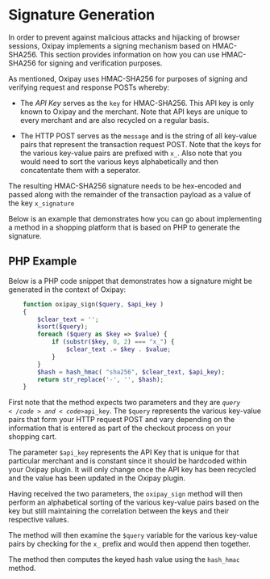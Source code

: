 # Signature Generation

In order to prevent against malicious attacks and hijacking of browser sessions,  Oxipay implements a signing mechanism based on HMAC-SHA256. This section provides information on how you can use HMAC-SHA256 for signing and verification purposes.

As mentioned, Oxipay uses HMAC-SHA256 for purposes of signing and verifying request and response POSTs whereby:

* The *API Key* serves as the <code>key</code> for HMAC-SHA256. This API key is only known to Oxipay and the merchant. Note that API keys are unique to every merchant and are also recycled on a regular basis.

* The HTTP POST serves as the <code>message</code> and is the string of all key-value pairs that represent the transaction request POST. Note that the keys for the various key-value pairs are prefixed with <code>x_</code>. Also note that you would need to sort the various keys alphabetically and then concatentate them with a seperator. 

The resulting HMAC-SHA256 signature needs to be hex-encoded and passed along with the remainder of the transaction payload as a value of the key <code>x_signature</code>

Below is an example that demonstrates how you can go about implementing a method in a shopping platform that is based on PHP to generate the signature.

## PHP Example

Below is a PHP code snippet that demonstrates how a signature might be generated in the context of Oxipay:

```php
	function oxipay_sign($query, $api_key )
	{
	    $clear_text = '';
	    ksort($query);
	    foreach ($query as $key => $value) {
	        if (substr($key, 0, 2) === "x_") {
	            $clear_text .= $key . $value;
	        }
	    }
	    $hash = hash_hmac( "sha256", $clear_text, $api_key);
	    return str_replace('-', '', $hash);
	}
```

First note that the method expects two parameters and they are <code>$query</code> and <code>$api_key</code>. The <code>$query</code> represents the various key-value pairs that form your HTTP request POST and vary depending on the information that is entered as part of the checkout process on your shopping cart.

The parameter <code>$api_key</code> represents the API Key that is unique for that particular merchant and is constant since it should be hardcoded within your Oxipay plugin. It will only change once the API key has been recycled and the value has been updated in the Oxipay plugin.

Having received the two parameters, the <code>oxipay_sign</code> method will then perform an alphabetical sorting of the various key-value pairs based on the key but still maintaining the correlation between the keys and their respective values.

The method will then examine the <code>$query</code> variable for the various key-value pairs by checking for the <code>x_</code> prefix and would then append then together.

The method then computes the keyed hash value using the <code>hash_hmac</code> method.